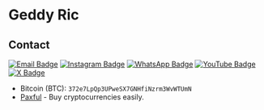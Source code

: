 <h1 align ="centre">Geddy Ric</h1>


## Contact

 [![Email Badge](https://img.shields.io/badge/Email-brown?style=for-the-badge&logo=gmail&logoColor=green)](mailto:ctronics.aid@gmail.com) [![Instagram Badge](https://img.shields.io/badge/Instagram-ff69b4?style=for-the-badge&logo=instagram&logoColor=white)](https://www.instagram.com/gr_cictehro?igsh=dGJlM3VzYnlzNmJ6) [![WhatsApp Badge](https://img.shields.io/badge/Whatsapp-25D366?style=for-the-badge&logo=whatsapp&logoColor=white)](https://wa.me/254104166980) [![YouTube Badge](https://img.shields.io/badge/YouTube-red?style=for-the-badge&logo=youtube&logoColor=white)](https://youtube.com/@cictehro?si=x1Pu4vLc7k4emoS2) [![X Badge](https://img.shields.io/badge/Twitter-black?style=for-the-badge&logo=Twitter&logoColor=white)](https://x.com/@ricgeddy)




- Bitcoin (BTC): `372e7LpQp3UPweSX7GNHfiNzrm3WvWTUmN`
- [Paxful](https://paxful.com/register?r=KmdA11VGrdV) - Buy cryptocurrencies easily.

<!---savvydarknight/savvydarknight is a ✨ special ✨ repository because its `README.md` (this file) appears on your GitHub profile.You can click the Preview link to take a look at your changes.--->
